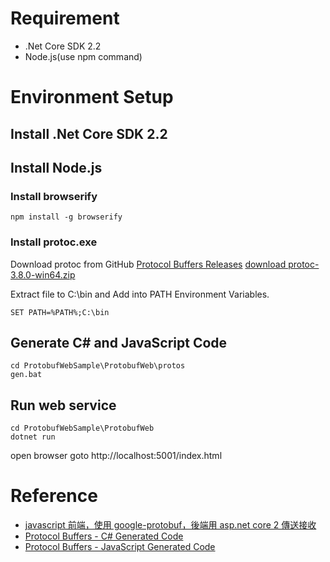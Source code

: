 # Requirement

- .Net Core SDK 2.2
- Node.js(use npm command)

# Environment Setup

## Install .Net Core SDK 2.2
## Install Node.js
### Install browserify
```
npm install -g browserify
```

### Install protoc.exe

Download protoc from GitHub [Protocol Buffers Releases](https://github.com/protocolbuffers/protobuf/releases) [download protoc-3.8.0-win64.zip](https://github.com/protocolbuffers/protobuf/releases/download/v3.8.0/protoc-3.8.0-win64.zip)

Extract file to C:\bin and Add into PATH Environment Variables.
```
SET PATH=%PATH%;C:\bin
```

## Generate C# and JavaScript Code

```
cd ProtobufWebSample\ProtobufWeb\protos
gen.bat
```

## Run web service

```
cd ProtobufWebSample\ProtobufWeb
dotnet run
```

open browser goto http://localhost:5001/index.html

# Reference
- [javascript 前端，使用 google-protobuf，後端用 asp.net core 2 傳送接收](https://uzch.blogspot.com/2019/06/javascript-google-protobuf-aspnet-core-2.html)
- [Protocol Buffers - C# Generated Code](https://developers.google.com/protocol-buffers/docs/reference/csharp-generated)
- [Protocol Buffers - JavaScript Generated Code](https://developers.google.com/protocol-buffers/docs/reference/javascript-generated)
